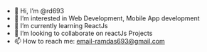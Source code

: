 - 👋 Hi, I’m @rd693
- 👀 I’m interested in Web Development, Mobile App development
- 🌱 I’m currently learning ReactJs
- 💞️ I’m looking to collaborate on reactJs Projects
- 📫 How to reach me:
email-ramdas693@gmail.com


<!---
rd693/rd693 is a ✨ special ✨ repository because its `README.md` (this file) appears on your GitHub profile.
You can click the Preview link to take a look at your changes.
--->
